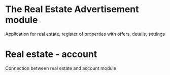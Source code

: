 # The Real Estate Advertisement module

Application for real estate, register of properties with offers, details, settings

# Real estate - account

Connection between real estate and account module
